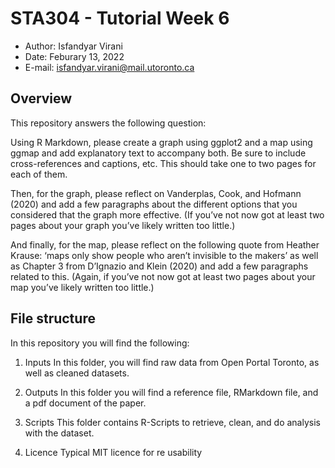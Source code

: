 # STA304 - Tutorial Week 6

- Author: Isfandyar Virani
- Date: Feburary 13, 2022
- E-mail: isfandyar.virani@mail.utoronto.ca

## Overview

This repository answers the following question:

Using R Markdown, please create a graph using ggplot2 and a map using ggmap and add explanatory text to accompany both. Be sure to include cross-references and captions, etc. This should take one to two pages for each of them.

Then, for the graph, please reflect on Vanderplas, Cook, and Hofmann (2020) and add a few paragraphs about the different options that you considered that the graph more effective. (If you’ve not now got at least two pages about your graph you’ve likely written too little.)

And finally, for the map, please reflect on the following quote from Heather Krause: ‘maps only show people who aren’t invisible to the makers’ as well as Chapter 3 from D’Ignazio and Klein (2020) and add a few paragraphs related to this. (Again, if you’ve not now got at least two pages about your map you’ve likely written too little.)


## File structure

In this repository you will find the following:

1. Inputs
In this folder, you will find raw data from Open Portal Toronto, as well as cleaned datasets.

2. Outputs
In this folder you will find a reference file, RMarkdown file, and a pdf document of the paper.

3. Scripts
This folder contains R-Scripts to retrieve, clean, and do analysis with the dataset.

4. Licence
Typical MIT licence for re usability
